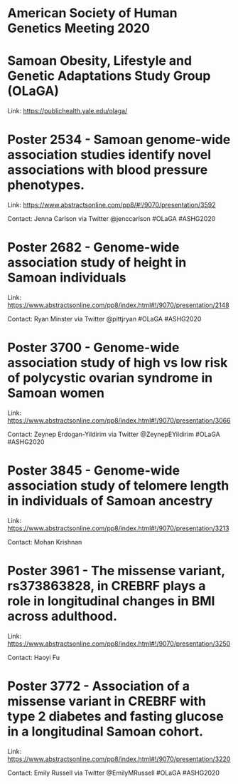 # American Society of Human Genetics Meeting 2020

# Samoan Obesity, Lifestyle and Genetic Adaptations Study Group (OLaGA)

Link: https://publichealth.yale.edu/olaga/




# Poster 2534 - Samoan genome-wide association studies identify novel associations with blood pressure phenotypes.

Link: https://www.abstractsonline.com/pp8/#!/9070/presentation/3592

Contact: Jenna Carlson via Twitter @jenccarlson  #OLaGA #ASHG2020


# Poster 2682 - Genome-wide association study of height in Samoan individuals

Link: https://www.abstractsonline.com/pp8/index.html#!/9070/presentation/2148

Contact: Ryan Minster via Twitter @pittjryan #OLaGA #ASHG2020
 


# Poster 3700 - Genome-wide association study of high vs low risk of polycystic ovarian syndrome in Samoan women

Link: https://www.abstractsonline.com/pp8/index.html#!/9070/presentation/3066

Contact: Zeynep Erdogan-Yildirim via Twitter @ZeynepEYildirim #OLaGA #ASHG2020
 


# Poster 3845 - Genome-wide association study of telomere length in individuals of Samoan ancestry

Link: https://www.abstractsonline.com/pp8/index.html#!/9070/presentation/3213

Contact: Mohan Krishnan
 


# Poster 3961 - The missense variant, rs373863828, in CREBRF plays a role in longitudinal changes in BMI across adulthood.

Link: https://www.abstractsonline.com/pp8/index.html#!/9070/presentation/3250

Contact: Haoyi Fu
 


# Poster 3772 - Association of a missense variant in CREBRF with type 2 diabetes and fasting glucose in a longitudinal Samoan cohort.

Link: https://www.abstractsonline.com/pp8/index.html#!/9070/presentation/3220

Contact: Emily Russell via Twitter @EmilyMRussell #OLaGA #ASHG2020
  


